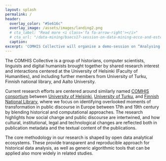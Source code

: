 ```yaml
---
layout: splash
permalink: /
header:
  overlay_color: "#5e616c"
  overlay_image: /assets/images/landing2.png
  # cta_label: "Read more <i class='fa fa-arrow-right'></i>"
  # cta_url: "/data-mining/bsecs17-session-on-data-mining-ecco-and-estc/"
  caption:
excerpt: 'COMHIS Collective will organise a demo-session on “Analysing eighteenth-century key-terms and phrases using ECCO and ESTC” at the British Society for Eighteenth-Century Studies annual conference at Oxford (4-6 January 2017). <br /> [Read more <i class="fa fa-arrow-right"></i>](/data-mining/bsecs17-session-on-data-mining-ecco-and-estc/){: .btn .btn-page-lead-teaser}'
---
```


The COMHIS Collective is a group of historians, computer scientists, linguists and digital humanists brought together by shared research interest and interactions centered at the University of Helsinki (Faculty of Humanities), and including further members from University of Turku, Finnish national library, and Aalto University.

Current research efforts are centered around similarly named [COMHIS consortium][comhis-utu] between [University of Helsinki](comhis-hy), [University of Turku][comhis-utu], and [Finnish National Library][comhis-kansalliskirjasto], where we focus on identifying overlooked moments of transformation in public discourse in Europe between 17th and 19th century by blending historical and computational approaches. The research highlights how social change and public discourse are intertwined, and how cultural, institutional, legal and technological changes are reflected both in publication metadata and the textual content of the publications.

The core methodology in our research is shaped by open data analytical ecosystems. These provide transparent and reproducible approach for historical data analysis, as well as generic algorithmic tools that can be applied also more widely in related studies. 

[comhis-hy]: https://comhis.github.io

[comhis-utu]: https://www.utu.fi/fi/yksikot/hum/yksikot/kulttuurihistoria/tutkimus/Sivut/comhis.aspx

[comhis-kansalliskirjasto]: https://www.kansalliskirjasto.fi/en/projects/comhis-computational-history-and-the-transformation-of-public-discourse-in-finland-1640

